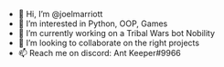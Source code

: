 - 👋 Hi, I’m @joelmarriott
- 👀 I’m interested in Python, OOP, Games
- 🌱 I’m currently working on a Tribal Wars bot Nobility
- 💞️ I’m looking to collaborate on the right projects
- 📫 Reach me on discord: Ant Keeper#9966

<!---
joelmarriott/joelmarriott is a ✨ special ✨ repository because its `README.md` (this file) appears on your GitHub profile.
You can click the Preview link to take a look at your changes.
--->
